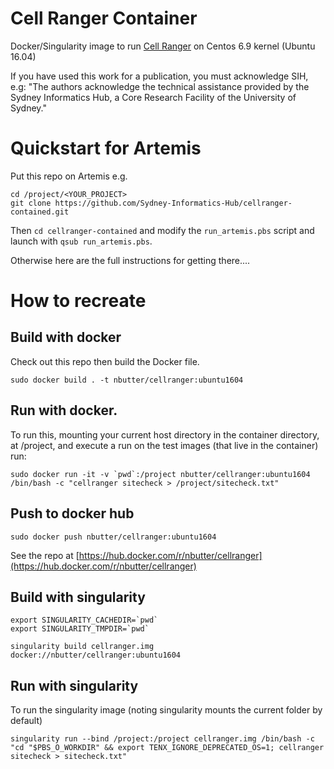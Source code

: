 # Cell Ranger Container

Docker/Singularity image to run [Cell Ranger](https://support.10xgenomics.com/single-cell-gene-expression/software/pipelines/latest/using/tutorial_in) on Centos 6.9 kernel (Ubuntu 16.04)


If you have used this work for a publication, you must acknowledge SIH, e.g: "The authors acknowledge the technical assistance provided by the Sydney Informatics Hub, a Core Research Facility of the University of Sydney."


# Quickstart for Artemis

Put this repo on Artemis e.g.

```
cd /project/<YOUR_PROJECT>
git clone https://github.com/Sydney-Informatics-Hub/cellranger-contained.git
```
Then `cd cellranger-contained` and modify the `run_artemis.pbs` script and launch with `qsub run_artemis.pbs`.

Otherwise here are the full instructions for getting there....


# How to recreate

## Build with docker
Check out this repo then build the Docker file.
```
sudo docker build . -t nbutter/cellranger:ubuntu1604
```

## Run with docker.
To run this, mounting your current host directory in the container directory, at /project, and execute a run on the test images (that live in the container) run:
```
sudo docker run -it -v `pwd`:/project nbutter/cellranger:ubuntu1604 /bin/bash -c "cellranger sitecheck > /project/sitecheck.txt"
```

## Push to docker hub
```
sudo docker push nbutter/cellranger:ubuntu1604
```

See the repo at [https://hub.docker.com/r/nbutter/cellranger](https://hub.docker.com/r/nbutter/cellranger)


## Build with singularity
```
export SINGULARITY_CACHEDIR=`pwd`
export SINGULARITY_TMPDIR=`pwd`

singularity build cellranger.img docker://nbutter/cellranger:ubuntu1604
```

## Run with singularity
To run the singularity image (noting singularity mounts the current folder by default)
```
singularity run --bind /project:/project cellranger.img /bin/bash -c "cd "$PBS_O_WORKDIR" && export TENX_IGNORE_DEPRECATED_OS=1; cellranger sitecheck > sitecheck.txt"
```
